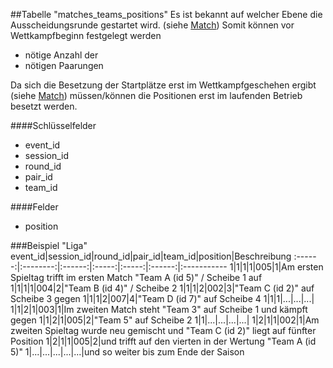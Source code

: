 ##Tabelle "matches_teams_positions"
Es ist bekannt auf welcher Ebene die Ausscheidungsrunde gestartet wird. (siehe [Match])
Somit können vor Wettkampfbeginn festgelegt werden
* nötige Anzahl der 
* nötigen Paarungen

Da sich die Besetzung der Startplätze erst im Wettkampfgeschehen ergibt (siehe [Match]) müssen/können die Positionen erst im laufenden Betrieb besetzt werden.

####Schlüsselfelder
* event_id
* session_id
* round_id
* pair_id
* team_id

####Felder
* position

###Beispiel "Liga"
event_id|session_id|round_id|pair_id|team_id|position|Beschreibung
:------:|:--------:|:------:|:-----:|:-----:|:------:|:-----------
1|1|1|1|005|1|Am ersten Spieltag trifft im ersten Match "Team A (id 5)" / Scheibe 1 auf
1|1|1|1|004|2|"Team B (id 4)" / Scheibe 2
1|1|1|2|002|3|"Team C (id 2)" auf Scheibe 3 gegen
1|1|1|2|007|4|"Team D (id 7)" auf Scheibe 4
1|1|1|...|...|...|
1|1|2|1|003|1|Im zweiten Match steht "Team 3" auf Scheibe 1 und kämpft gegen 
1|1|2|1|005|2|"Team 5" auf Scheibe 2
1|1|...|...|...|...|
1|2|1|1|002|1|Am zweiten Spieltag wurde neu gemischt und "Team C (id 2)" liegt auf fünfter Position
1|2|1|1|005|2|und trifft auf den vierten in der Wertung "Team A (id 5)"
1|...|...|...|...|...|und so weiter bis zum Ende der Saison

[Match]: kapitel_08_match.md "Match-Runden"
